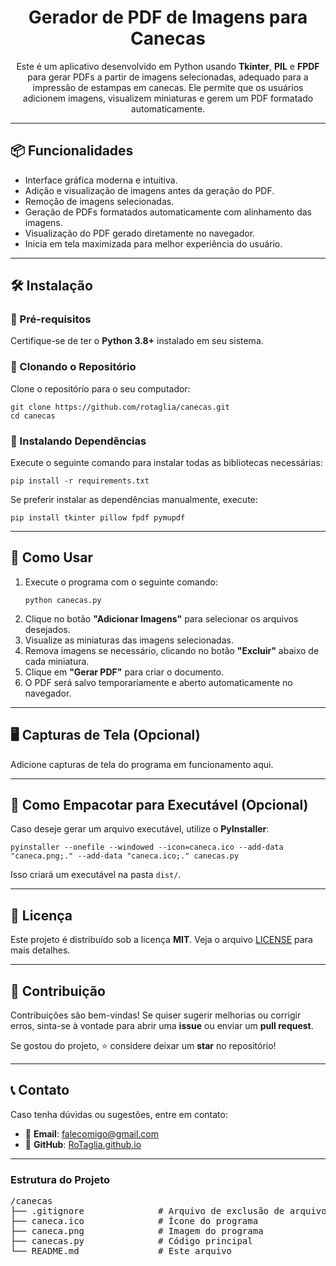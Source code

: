 <h1 align="center">Gerador de PDF de Imagens para Canecas</h1>

<p align="center">
  Este é um aplicativo desenvolvido em Python usando <strong>Tkinter</strong>, <strong>PIL</strong> e <strong>FPDF</strong> para gerar PDFs a partir de imagens selecionadas, adequado para a impressão de estampas em canecas. Ele permite que os usuários adicionem imagens, visualizem miniaturas e gerem um PDF formatado automaticamente.
</p>

---

<h2>📦 Funcionalidades</h2>

<ul>
  <li>Interface gráfica moderna e intuitiva.</li>
  <li>Adição e visualização de imagens antes da geração do PDF.</li>
  <li>Remoção de imagens selecionadas.</li>
  <li>Geração de PDFs formatados automaticamente com alinhamento das imagens.</li>
  <li>Visualização do PDF gerado diretamente no navegador.</li>
  <li>Inicia em tela maximizada para melhor experiência do usuário.</li>
</ul>

---

<h2>🛠️ Instalação</h2>

<h3>🔹 Pré-requisitos</h3>

<p>Certifique-se de ter o <strong>Python 3.8+</strong> instalado em seu sistema.</p>

<h3>🔹 Clonando o Repositório</h3>

<p>Clone o repositório para o seu computador:</p>

<pre><code>git clone https://github.com/rotaglia/canecas.git
cd canecas
</code></pre>

<h3>🔹 Instalando Dependências</h3>

<p>Execute o seguinte comando para instalar todas as bibliotecas necessárias:</p>

<pre><code>pip install -r requirements.txt
</code></pre>

<p>Se preferir instalar as dependências manualmente, execute:</p>

<pre><code>pip install tkinter pillow fpdf pymupdf
</code></pre>

---

<h2>🚀 Como Usar</h2>

<ol>
  <li>Execute o programa com o seguinte comando:</li>
  <pre><code>python canecas.py</code></pre>
  <li>Clique no botão <strong>"Adicionar Imagens"</strong> para selecionar os arquivos desejados.</li>
  <li>Visualize as miniaturas das imagens selecionadas.</li>
  <li>Remova imagens se necessário, clicando no botão <strong>"Excluir"</strong> abaixo de cada miniatura.</li>
  <li>Clique em <strong>"Gerar PDF"</strong> para criar o documento.</li>
  <li>O PDF será salvo temporariamente e aberto automaticamente no navegador.</li>
</ol>

---

<h2>🖥️ Capturas de Tela (Opcional)</h2>

<p>Adicione capturas de tela do programa em funcionamento aqui.</p>

---

<h2>🔧 Como Empacotar para Executável (Opcional)</h2>

<p>Caso deseje gerar um arquivo executável, utilize o <strong>PyInstaller</strong>:</p>

<pre><code>pyinstaller --onefile --windowed --icon=caneca.ico --add-data "caneca.png;." --add-data "caneca.ico;." canecas.py
</code></pre>

<p>Isso criará um executável na pasta <code>dist/</code>.</p>

---

<h2>📜 Licença</h2>

<p>Este projeto é distribuído sob a licença <strong>MIT</strong>. Veja o arquivo <a href="LICENSE">LICENSE</a> para mais detalhes.</p>

---

<h2>📌 Contribuição</h2>

<p>Contribuições são bem-vindas! Se quiser sugerir melhorias ou corrigir erros, sinta-se à vontade para abrir uma <strong>issue</strong> ou enviar um <strong>pull request</strong>.</p>

<p>Se gostou do projeto, ⭐ considere deixar um <strong>star</strong> no repositório!</p>

---

<h2>📞 Contato</h2>

<p>Caso tenha dúvidas ou sugestões, entre em contato:</p>

<ul>
  <li>📧 <strong>Email</strong>: <a href="mailto:seu-email@email.com">falecomigo@gmail.com</a></li>
  <li>🔗 <strong>GitHub</strong>: <a href="https://rotaglia.github.io/">RoTaglia.github.io</a></li>
</ul>

---

<h3>Estrutura do Projeto</h3>

<pre>
/canecas
├── .gitignore              # Arquivo de exclusão de arquivos
├── caneca.ico              # Ícone do programa
├── caneca.png              # Imagem do programa
├── canecas.py              # Código principal
└── README.md               # Este arquivo
</pre>